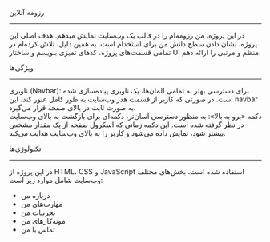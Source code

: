 رزومه آنلاین<hr>
در این پروژه، من رزومه‌ام را در قالب یک وب‌سایت نمایش میدهم. هدف اصلی این پروژه، نشان دادن سطح دانش من برای استخدام است. به همین دلیل، تلاش کرده‌ام در تمامی قسمت‌های پروژه، کدهای تمیزی بنویسم و ساختار UI منظم و مرتبی را ارائه دهم.

ویژگی‌ها<hr>
ناوبری (Navbar): برای دسترسی بهتر به تمامی المان‌ها، یک ناوبری پیاده‌سازی شده است. در صورتی که کاربر از قسمت هدر وب‌سایت به طور کامل عبور کند، این navbar به صورت ثابت در بالای صفحه قرار می‌گیرد.
<br>
دکمه «برو به بالا»: به منظور دسترسی آسان‌تر، دکمه‌ای برای بازگشت به بالای وب‌سایت در نظر گرفته شده است. این دکمه زمانی که اسکرول صفحه از یک مقدار مشخص بیشتر شود، نمایش داده می‌شود و کاربر را به بالای وب‌سایت هدایت می‌کند.

تکنولوژی‌ها<hr>
در این پروژه از HTML، CSS و JavaScript استفاده شده است. بخش‌های مختلف وب‌سایت شامل موارد زیر است:<br>
<ul>
  <li>درباره من</li>
  <li>مهارت‌های من</li>
  <li>تجربیات من</li>
  <li>مونه‌کارهای من</li>
  <li>تماس با من</li>
</ul>
